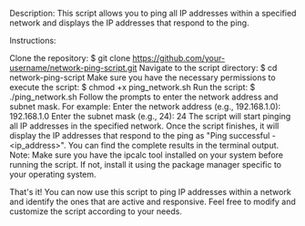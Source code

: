 Description:
This script allows you to ping all IP addresses within a specified network and displays the IP addresses that respond to the ping.

Instructions:

Clone the repository: $ git clone https://github.com/your-username/network-ping-script.git
Navigate to the script directory: $ cd network-ping-script
Make sure you have the necessary permissions to execute the script: $ chmod +x ping_network.sh
Run the script: $ ./ping_network.sh
Follow the prompts to enter the network address and subnet mask. For example:
Enter the network address (e.g., 192.168.1.0): 192.168.1.0
Enter the subnet mask (e.g., 24): 24
The script will start pinging all IP addresses in the specified network.
Once the script finishes, it will display the IP addresses that respond to the ping as "Ping successful - <ip_address>".
You can find the complete results in the terminal output.
Note: Make sure you have the ipcalc tool installed on your system before running the script. If not, install it using the package manager specific to your operating system.

That's it! You can now use this script to ping IP addresses within a network and identify the ones that are active and responsive. Feel free to modify and customize the script according to your needs.
